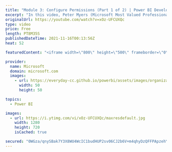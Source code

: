 ```yaml
---
title: "Module 3: Configure Permissions (Part 1 of 2) | Power BI Developer in a Day"
excerpt: "In this video, Peter Myers (Microsoft Most Valued Professional, and course developer) and Noam Raveh (product manager) describe token types and theory to acquire access and embed tokens. It is video 9 of 21.  The Power BI Developer in a Day online course empowers you as an app developer with the technical"
originalUrl: https://youtube.com/watch?v=xOz-UFCUXQc
type: video
price: Free
length: PT8M35S
publishedDateTime: 2021-11-16T00:13:56Z
heat: 52

featuredContent: "<iframe width=\"800\" height=\"500\" frameborder=\"0\" src=\"https://www.youtube.com/embed/xOz-UFCUXQc\" allow=\"accelerometer; autoplay; encrypted-media; gyroscope; picture-in-picture\" allowfullscreen></iframe>"

provider:
  name: Microsoft
  domain: microsoft.com
  images:
    - url: https://everyday-cc.github.io/powerbi/assets/images/organizations/microsoft.com-50x50.jpg
      width: 50
      height: 50

topics:
  - Power BI

images:
  - url: https://i.ytimg.com/vi/xOz-UFCUXQc/maxresdefault.jpg
    width: 1280
    height: 720
    isCached: true

secured: "0WGza/qnySBak7Y3X8WU4WcIC1budHUP2sv06CJ2b6V+m4qhyDzQFFPApzehYhkG+Nke9PqZSaGW1cOjfU+E6kTIfJUVEj0bFpDE8VPecjlj1CKv+F3OJf6q402D1HMQev2ggh/Iko69Ywh94CRcDO+1zrvK/zujXnaoLQGVIojChgc0ZyfOGXP+9OBMnYidOvu1kFMm+q+SZR3Ss8LcbLulmojzgHYVMaaHBqJtLezTuhvjqorv6hAj9SII2AImeuOOV47VSeBlMmua2x/8DgGLVNtt5RWZNBVvLH6pcgXADUvooyK6dY4W2qnYisMr/pRTPEEabPtw28t3e70PWSph/VKQlvtxu2xWtNoFUwi/f2XJBF0DGVtlpsOeh/qa6z80lEkEsi19tpmrdXTDosNtvWXXLbuCkstw8ycHkNs=;0rJDYYOAAMfaFix39RR1Ew=="
---
```


